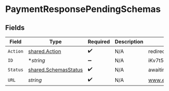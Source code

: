# PaymentResponsePendingSchemas


## Fields

| Field                                                               | Type                                                                | Required                                                            | Description                                                         | Example                                                             |
| ------------------------------------------------------------------- | ------------------------------------------------------------------- | ------------------------------------------------------------------- | ------------------------------------------------------------------- | ------------------------------------------------------------------- |
| `Action`                                                            | [shared.Action](../../../pkg/models/shared/action.md)               | :heavy_check_mark:                                                  | N/A                                                                 | redirect                                                            |
| `ID`                                                                | **string*                                                           | :heavy_minus_sign:                                                  | N/A                                                                 | iKv7t5bgt1gg                                                        |
| `Status`                                                            | [shared.SchemasStatus](../../../pkg/models/shared/schemasstatus.md) | :heavy_check_mark:                                                  | N/A                                                                 | awaiting_user_confirmation                                          |
| `URL`                                                               | *string*                                                            | :heavy_check_mark:                                                  | N/A                                                                 | www.example.com/payments/finalize                                   |